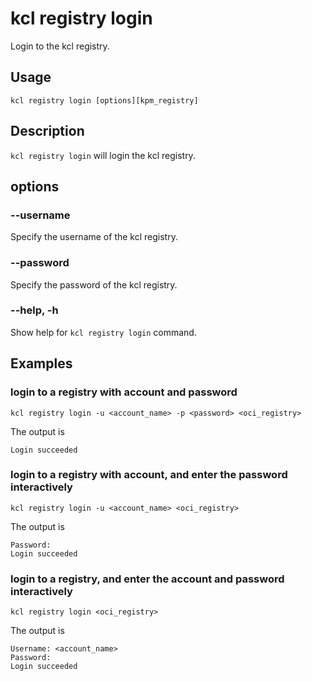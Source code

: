 # kcl registry login

Login to the kcl registry.

## Usage

```shell
kcl registry login [options][kpm_registry]
```

## Description

`kcl registry login` will login the kcl registry.

## options

### --username

Specify the username of the kcl registry.

### --password

Specify the password of the kcl registry.

### --help, -h

Show help for `kcl registry login` command.

## Examples

### login to a registry with account and password

```shell
kcl registry login -u <account_name> -p <password> <oci_registry>
```

The output is

```shell
Login succeeded
```

### login to a registry with account, and enter the password interactively

```shell
kcl registry login -u <account_name> <oci_registry>
```

The output is

```shell
Password:
Login succeeded
```

### login to a registry, and enter the account and password interactively

```shell
kcl registry login <oci_registry>
```

The output is

```shell
Username: <account_name>
Password:
Login succeeded
```
